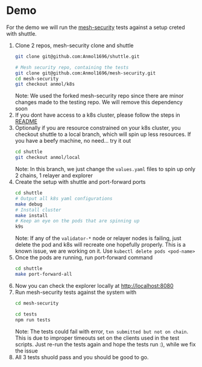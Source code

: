 # Demo

For the demo we will run the [mesh-security](https://github.com/CosmWasm/mesh-security) tests against a setup
creted with shuttle.

1. Clone 2 repos, mesh-security clone and shuttle
   ```bash
   git clone git@github.com:Anmol1696/shuttle.git
   
   # Mesh security repo, containing the tests
   git clone git@github.com:Anmol1696/mesh-security.git
   cd mesh-security
   git checkout anmol/k8s
   ```
   Note: We used the forked mesh-security repo since there are minor changes made to the testing repo. We will remove
   this dependency soon
2. If you dont have access to a k8s cluster, please follow the steps in [README](https://github.com/Anmol1696/shuttle#setup-local-k8s-cluster-optional)
3. Optionally if you are resource constrained on your k8s cluster, you checkout shuttle to a local branch, which will
   spin up less resources. If you have a beefy machine, no need... try it out
   ```bash
   cd shuttle
   git checkout anmol/local
   ```
   Note: In this branch, we just change the `values.yaml` files to spin up only 2 chains, 1 relayer and explorer
4. Create the setup with shuttle and port-forward ports
   ```bash
   cd shuttle
   # Output all k8s yaml configurations
   make debug
   # Install cluster
   make install
   # Keep an eye on the pods that are spinning up
   k9s
   ```
   Note: If any of the `validator-*` node or relayer nodes is failing, just delete the pod and k8s will recreate one
   hopefully properly. This is a known issue, we are working on it. Use `kubectl delete pods <pod-name>`
5. Once the pods are running, run port-forward command
   ```bash
   cd shuttle
   make port-forward-all
   ```
6. Now you can check the explorer locally at [http://localhost:8080](http://localhost:8080)
7. Run mesh-security tests against the system with
   ```bash
   cd mesh-security
   
   cd tests
   npm run tests
   ```
   Note: The tests could fail with error, `txn submitted but not on chain`. This is due to improper timeouts set on
   the clients used in the test scripts. Just re-run the tests again and hope the tests run :), while we fix the issue
8. All 3 tests shuold pass and you should be good to go.
